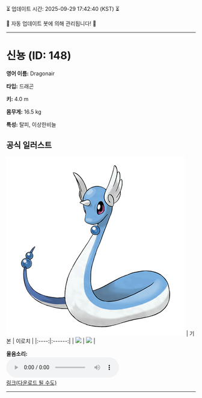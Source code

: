 
⏳ 업데이트 시간: 2025-09-29 17:42:40 (KST) ⏳

🤖 자동 업데이트 봇에 의해 관리됩니다! 🤖

---

# 신뇽 (ID: 148)
**영어 이름:** Dragonair

**타입:** 드래곤

**키:** 4.0 m

**몸무게:** 16.5 kg

**특성:** 탈피, 이상한비늘

## 공식 일러스트
![](https://raw.githubusercontent.com/PokeAPI/sprites/master/sprites/pokemon/other/official-artwork/148.png)
| 기본 | 이로치 |
|:----:|:------:|
| <img src="http://play.pokemonshowdown.com/sprites/ani/dragonair.gif" width="200"> | <img src="http://play.pokemonshowdown.com/sprites/ani-shiny/dragonair.gif" width="200"> |

**울음소리:**<br><audio controls src="https://raw.githubusercontent.com/PokeAPI/cries/main/cries/pokemon/latest/148.ogg"></audio><br> [링크(다운로드 될 수도)](https://raw.githubusercontent.com/PokeAPI/cries/main/cries/pokemon/latest/148.ogg)


---
